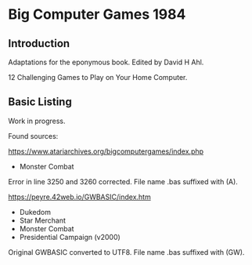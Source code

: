 # Big Computer Games 1984

## Introduction

Adaptations for the eponymous book.
Edited by David H Ahl.

12 Challenging Games to Play on Your Home Computer.

## Basic Listing

Work in progress.


Found sources:

https://www.atariarchives.org/bigcomputergames/index.php

* Monster Combat

Error in line 3250 and 3260 corrected. File name .bas suffixed with (A).


https://peyre.42web.io/GWBASIC/index.htm

* Dukedom
* Star Merchant
* Monster Combat
* Presidential Campaign (v2000)

Original GWBASIC converted to UTF8. File name .bas suffixed with (GW).


